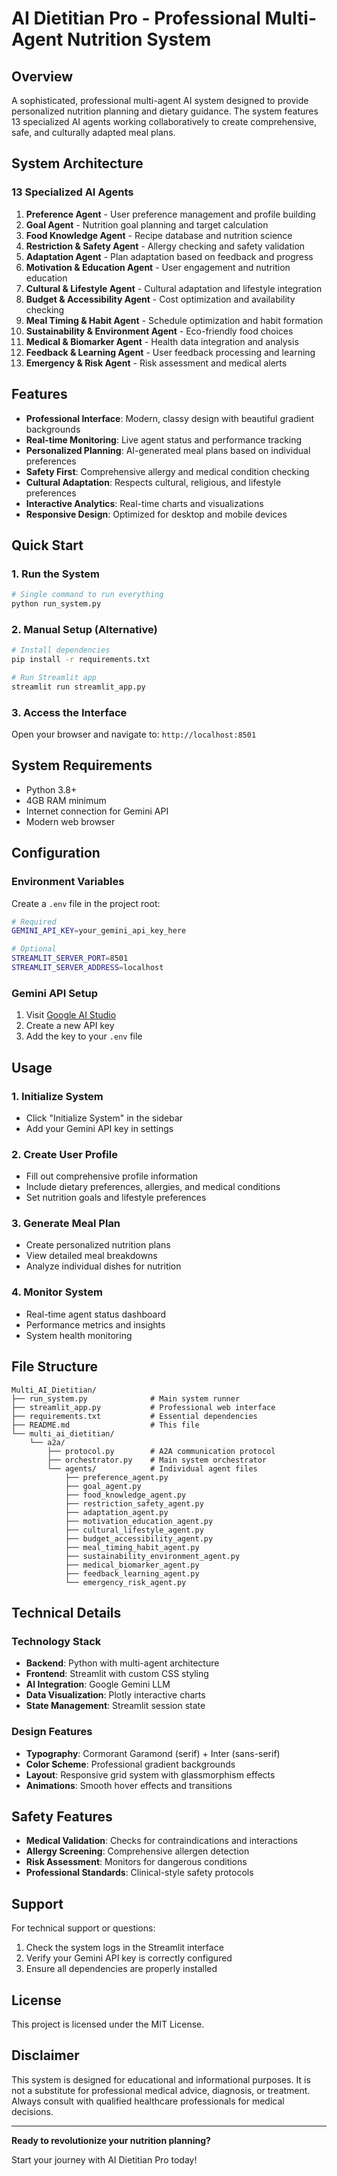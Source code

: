 # AI Dietitian Pro - Professional Multi-Agent Nutrition System

## Overview

A sophisticated, professional multi-agent AI system designed to provide personalized nutrition planning and dietary guidance. The system features 13 specialized AI agents working collaboratively to create comprehensive, safe, and culturally adapted meal plans.

## System Architecture

### 13 Specialized AI Agents

1. **Preference Agent** - User preference management and profile building
2. **Goal Agent** - Nutrition goal planning and target calculation
3. **Food Knowledge Agent** - Recipe database and nutrition science
4. **Restriction & Safety Agent** - Allergy checking and safety validation
5. **Adaptation Agent** - Plan adaptation based on feedback and progress
6. **Motivation & Education Agent** - User engagement and nutrition education
7. **Cultural & Lifestyle Agent** - Cultural adaptation and lifestyle integration
8. **Budget & Accessibility Agent** - Cost optimization and availability checking
9. **Meal Timing & Habit Agent** - Schedule optimization and habit formation
10. **Sustainability & Environment Agent** - Eco-friendly food choices
11. **Medical & Biomarker Agent** - Health data integration and analysis
12. **Feedback & Learning Agent** - User feedback processing and learning
13. **Emergency & Risk Agent** - Risk assessment and medical alerts

## Features

- **Professional Interface**: Modern, classy design with beautiful gradient backgrounds
- **Real-time Monitoring**: Live agent status and performance tracking
- **Personalized Planning**: AI-generated meal plans based on individual preferences
- **Safety First**: Comprehensive allergy and medical condition checking
- **Cultural Adaptation**: Respects cultural, religious, and lifestyle preferences
- **Interactive Analytics**: Real-time charts and visualizations
- **Responsive Design**: Optimized for desktop and mobile devices

## Quick Start

### 1. Run the System

```bash
# Single command to run everything
python run_system.py
```

### 2. Manual Setup (Alternative)

```bash
# Install dependencies
pip install -r requirements.txt

# Run Streamlit app
streamlit run streamlit_app.py
```

### 3. Access the Interface

Open your browser and navigate to: `http://localhost:8501`

## System Requirements

- Python 3.8+
- 4GB RAM minimum
- Internet connection for Gemini API
- Modern web browser

## Configuration

### Environment Variables

Create a `.env` file in the project root:

```bash
# Required
GEMINI_API_KEY=your_gemini_api_key_here

# Optional
STREAMLIT_SERVER_PORT=8501
STREAMLIT_SERVER_ADDRESS=localhost
```

### Gemini API Setup

1. Visit [Google AI Studio](https://makersuite.google.com/app/apikey)
2. Create a new API key
3. Add the key to your `.env` file

## Usage

### 1. Initialize System
- Click "Initialize System" in the sidebar
- Add your Gemini API key in settings

### 2. Create User Profile
- Fill out comprehensive profile information
- Include dietary preferences, allergies, and medical conditions
- Set nutrition goals and lifestyle preferences

### 3. Generate Meal Plan
- Create personalized nutrition plans
- View detailed meal breakdowns
- Analyze individual dishes for nutrition

### 4. Monitor System
- Real-time agent status dashboard
- Performance metrics and insights
- System health monitoring

## File Structure

```
Multi_AI_Dietitian/
├── run_system.py              # Main system runner
├── streamlit_app.py           # Professional web interface
├── requirements.txt           # Essential dependencies
├── README.md                  # This file
└── multi_ai_dietitian/
    └── a2a/
        ├── protocol.py        # A2A communication protocol
        ├── orchestrator.py    # Main system orchestrator
        └── agents/            # Individual agent files
            ├── preference_agent.py
            ├── goal_agent.py
            ├── food_knowledge_agent.py
            ├── restriction_safety_agent.py
            ├── adaptation_agent.py
            ├── motivation_education_agent.py
            ├── cultural_lifestyle_agent.py
            ├── budget_accessibility_agent.py
            ├── meal_timing_habit_agent.py
            ├── sustainability_environment_agent.py
            ├── medical_biomarker_agent.py
            ├── feedback_learning_agent.py
            └── emergency_risk_agent.py
```

## Technical Details

### Technology Stack
- **Backend**: Python with multi-agent architecture
- **Frontend**: Streamlit with custom CSS styling
- **AI Integration**: Google Gemini LLM
- **Data Visualization**: Plotly interactive charts
- **State Management**: Streamlit session state

### Design Features
- **Typography**: Cormorant Garamond (serif) + Inter (sans-serif)
- **Color Scheme**: Professional gradient backgrounds
- **Layout**: Responsive grid system with glassmorphism effects
- **Animations**: Smooth hover effects and transitions

## Safety Features

- **Medical Validation**: Checks for contraindications and interactions
- **Allergy Screening**: Comprehensive allergen detection
- **Risk Assessment**: Monitors for dangerous conditions
- **Professional Standards**: Clinical-style safety protocols

## Support

For technical support or questions:
1. Check the system logs in the Streamlit interface
2. Verify your Gemini API key is correctly configured
3. Ensure all dependencies are properly installed

## License

This project is licensed under the MIT License.

## Disclaimer

This system is designed for educational and informational purposes. It is not a substitute for professional medical advice, diagnosis, or treatment. Always consult with qualified healthcare professionals for medical decisions.

---

**Ready to revolutionize your nutrition planning?**

Start your journey with AI Dietitian Pro today!
